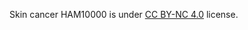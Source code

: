 Skin cancer HAM10000 is under [CC BY-NC 4.0](https://creativecommons.org/licenses/by-nc/4.0/legalcode) license.